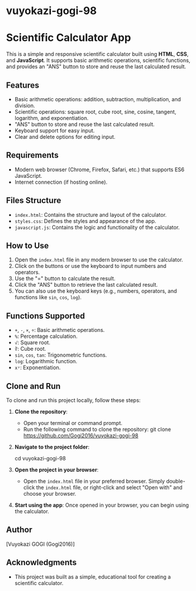 # vuyokazi-gogi-98

# Scientific Calculator App

This is a simple and responsive scientific calculator built using **HTML**, **CSS**, and **JavaScript**. It supports basic arithmetic operations, scientific functions, and provides an "ANS" button to store and reuse the last calculated result.

## Features

- Basic arithmetic operations: addition, subtraction, multiplication, and division.
- Scientific operations: square root, cube root, sine, cosine, tangent, logarithm, and exponentiation.
- "ANS" button to store and reuse the last calculated result.
- Keyboard support for easy input.
- Clear and delete options for editing input.

## Requirements

- Modern web browser (Chrome, Firefox, Safari, etc.) that supports ES6 JavaScript.
- Internet connection (if hosting online).

## Files Structure

- `index.html`: Contains the structure and layout of the calculator.
- `styles.css`: Defines the styles and appearance of the app.
- `javascript.js`: Contains the logic and functionality of the calculator.

## How to Use

1. Open the `index.html` file in any modern browser to use the calculator.
2. Click on the buttons or use the keyboard to input numbers and operators.
3. Use the "=" button to calculate the result.
4. Click the "ANS" button to retrieve the last calculated result.
5. You can also use the keyboard keys (e.g., numbers, operators, and functions like `sin`, `cos`, `log`).

## Functions Supported

- `+`, `-`, `×`, `÷`: Basic arithmetic operations.
- `%`: Percentage calculation.
- `√`: Square root.
- `∛`: Cube root.
- `sin`, `cos`, `tan`: Trigonometric functions.
- `log`: Logarithmic function.
- `xʸ`: Exponentiation.

## Clone and Run

To clone and run this project locally, follow these steps:

1. **Clone the repository**:
    - Open your terminal or command prompt.
    - Run the following command to clone the repository:
      git clone https://github.com/Gogi2016/vuyokazi-gogi-98

2. **Navigate to the project folder**:
    
    cd vuyokazi-gogi-98

3. **Open the project in your browser**:
    - Open the `index.html` file in your preferred browser. Simply double-click the `index.html` file, or right-click and select "Open with" and choose your browser.

4. **Start using the app**: Once opened in your browser, you can begin using the calculator.

## Author

[Vuyokazi GOGI (Gogi2016)]

## Acknowledgments

- This project was built as a simple, educational tool for creating a scientific calculator.
